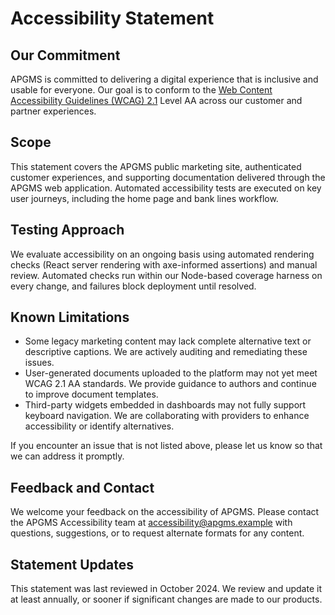 # Accessibility Statement

## Our Commitment

APGMS is committed to delivering a digital experience that is inclusive and usable for everyone. Our goal is to conform to the [Web Content Accessibility Guidelines (WCAG) 2.1](https://www.w3.org/TR/WCAG21/) Level AA across our customer and partner experiences.

## Scope

This statement covers the APGMS public marketing site, authenticated customer experiences, and supporting documentation delivered through the APGMS web application. Automated accessibility tests are executed on key user journeys, including the home page and bank lines workflow.

## Testing Approach

We evaluate accessibility on an ongoing basis using automated rendering checks (React server rendering with axe-informed assertions) and manual review. Automated checks run within our Node-based coverage harness on every change, and failures block deployment until resolved.

## Known Limitations

* Some legacy marketing content may lack complete alternative text or descriptive captions. We are actively auditing and remediating these issues.
* User-generated documents uploaded to the platform may not yet meet WCAG 2.1 AA standards. We provide guidance to authors and continue to improve document templates.
* Third-party widgets embedded in dashboards may not fully support keyboard navigation. We are collaborating with providers to enhance accessibility or identify alternatives.

If you encounter an issue that is not listed above, please let us know so that we can address it promptly.

## Feedback and Contact

We welcome your feedback on the accessibility of APGMS. Please contact the APGMS Accessibility team at [accessibility@apgms.example](mailto:accessibility@apgms.example) with questions, suggestions, or to request alternate formats for any content.

## Statement Updates

This statement was last reviewed in October 2024. We review and update it at least annually, or sooner if significant changes are made to our products.
